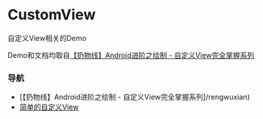 # CustomView
自定义View相关的Demo

Demo和文档均取自[【扔物线】Android进阶之绘制 - 自定义View完全掌握系列](https://ke.qq.com/course/313640?taid=2323607372220712#term_id=100372189)

### 导航
* [【扔物线】Android进阶之绘制 - 自定义View完全掌握系列]/rengwuxian)
* [简单的自定义View](./SimpleViews)
